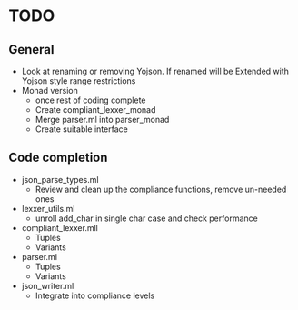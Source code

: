 # TODO
## General
* Look at renaming or removing Yojson. If renamed will be Extended with Yojson style range restrictions
* Monad version
  * once rest of coding complete
  * Create compliant_lexxer_monad
  * Merge parser.ml into parser_monad
  * Create suitable interface
## Code completion
* json_parse_types.ml
  * Review and clean up the compliance functions, remove un-needed ones
* lexxer_utils.ml
  * unroll add_char in single char case and check performance
* compliant_lexxer.mll
  * Tuples
  * Variants
* parser.ml
  * Tuples
  * Variants
* json_writer.ml
  * Integrate into compliance levels
